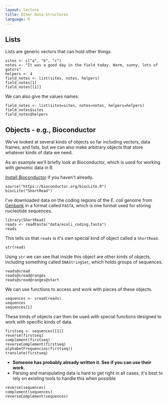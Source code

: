 ```yaml
---
layout: lecture
title: Other Data Structures
language: R
---
```


## Lists

Lists are generic vectors that can hold other things.

```
sites <- c("a", "b", "c")
notes <- "It was a good day in the field today. Warm, sunny, lots of gators"
helpers <- 4
field_notes <- list(sites, notes, helpers)
field_notes[1]
field_notes[[1]]
```

We can also give the values names:

```
field_notes <- list(sites=sites, notes=notes, helpers=helpers)
field_notes$sites
field_notes$helpers
```

## Objects - e.g.,  Bioconductor

We've looked at several kinds of objects so far including vectors, data frames,
and lists, but we can also make arbitrary objects that store whatever kinds of
data we need.

As an example we'll briefly look at Bioconductor, which is used for working with
genomic data in R.

[Install Bioconductor](http://www.bioconductor.org/install/) if you
haven't already. 

```
source("https://bioconductor.org/biocLite.R")
biocLite("ShortRead")
```

I've downloaded data on the coding regions of the *E. coli* genome from
[Genbank](http://www.ncbi.nlm.nih.gov/) in a format called `FASTA`, which is one
format used for storing nucleotide sequences.

```
library(ShortRead)
reads <- readFasta("data/ecoli_coding.fasta")
reads
```

This tells us that `reads` is it's own special kind of object called a
`ShortRead`.

`str(read)`

Using `str` we can see that inside this object are other kinds of objects,
including something called `DNAStringSet`, which holds groups of sequences.

```
reads@sread
reads@sread@ranges
reads@sread@ranges@start
```

We can use functions to access and work with pieces of these objects.

```
sequences <- sread(reads)
sequences
sequences[1]
```

These kinds of objects can then be used with special functions designed to work
with specific kinds of data.

```
firstseq <- sequences[[1]]
reverse(firstseq)
complement(firstseq)
reverseComplement(firstseq)
alphabetFrequencies(firstseq)]
translate(firstseq)
```

* **Someone has probably already written it. See if you can use their work.**
* Parsing and manipulating data is hard to get right in all cases, it's best to
  rely on existing tools to handle this when possible

```
reverse(sequences)
complement(sequences)
reverseComplement(sequences)
```
